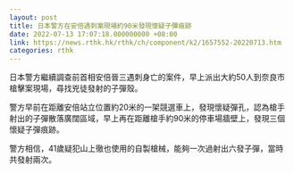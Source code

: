 ```yaml
---
layout: post
title: 日本警方在安倍遇刺案現場約90米發現懷疑子彈痕跡
date: 2022-07-13 17:07:18.000000000 +08:00
link: https://news.rthk.hk/rthk/ch/component/k2/1657552-20220713.htm
categories: rthk
---
```


日本警方繼續調查前首相安倍晉三遇刺身亡的案件，早上派出大約50人到奈良市槍擊案現場，尋找兇徒發射的子彈殼。

警方早前在距離安倍站立位置約20米的一架競選車上，發現懷疑彈孔，認為槍手射出的子彈散落廣闊區域，早上再在距離槍手約90米的停車場牆壁上，發現三個懷疑子彈痕跡。

警方相信，41歲疑犯山上徹也使用的自製槍械，能夠一次過射出六發子彈，當時共發射兩次。
